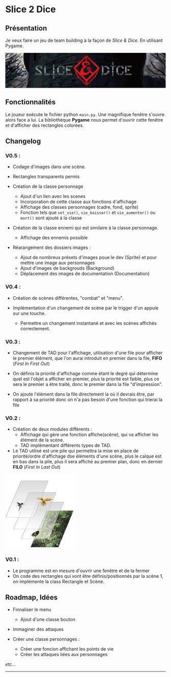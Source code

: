 # Slice 2 Dice

## Présentation

Je veux faire un jeu de team building à la façon de *Slice & Dice*. En utilisant Pygame.

![Slice & Dice](Images/Documentation/Slice_dice_Titre.png)

## Fonctionnalités 

Le joueur exécute le fichier python `main.py`. Une magnifique fenêtre s'ouvre alors face a lui. La bibliothèque **Pygame** nous permet d'ouvrir cette fenêtre et d'afficher des rectangles colorées.

## Changelog

### V0.5 : 

* Codage d'images dans une scène.
* Rectangles transparents permis

* Création de la classe personnage
    * Ajout d'un lien avec les scenes
    * Incorporation de cette classe aux fonctions d'affichage
    * Affichage des classes personnages (cadre, fond, sprite)
    * Fonction tels que `set_vie()`, `vie_baisser()` et `vie_aumenter()` ou `mort()` sont ajouté à la classe

* Création de la classe ennemi qui est similaire à la classe personnage.
    * Affichage des ennemis possible

* Réarangement des dossiers images :
    * Ajout de nombreux présets d'images poue le dev (Sprite) et pour mettre une image aux personnages
    * Ajout d'images de backgrouds (Background)
    * Déplacement des images de documentation (Documentation)

### V0.4 :

* Création de scènes différentes, "combat" et "menu".

* Implémentation d'un changement de scène par le trigger d'un appuie sur une touche.
    * Permettre un changement instantané et avec les scènes affichés correctement.


### V0.3 :

* Changement de TAD pour l'affichage, utilisation d'une file pour afficher le premier élément, que l'on aurai introduit en premier dans la file, **FIFO** (*First In First Out*)

* On définis la priorité d'affichage comme étant le degré qui détermine quel est l'objet a afficher en premier, plus la priorité est faible, plus ce sera le premier a être traité, donc le premier dans la file "d'impression".

* On ajoute l'élément dans la file directement la où il devrais être, par rapport à sa priorité donc on n'a pas besoin d'une fonction qui trierai la file



### V0.2 :

* Création de deux modules différents :
    * Affichage qui gère une fonction affiche(scène), qui va afficher les élément de la scène.
    * TAD implémentant différents types de TAD.
* Le TAD utilisé est une pile qui permettra la mise en place de priorité/ordre d'affichage dse éléments d'une scène, plus le calque est en bas dans la pile, plus il sera affiché au premier plan, donc en dernier **FILO** (*First In Last Out*)

![Pile](Images/Documentation/calques.jpg)

### V0.1 :

* Le programme est en mesure d'ouvrir une fenêtre et de la fermer
* On code des rectangles qui vont être définis/positionnés par la scène 1, on implémente la class Rectangle et Scène.

## Roadmap, Idées 

* Finnaliser le menu
    * Ajout d'une classe bouton


* Immaginer des attaques
* Créer une classe personnages :
    * Créer une foncion affichant les points de vie
    * Créer les attaques liées aux personnages


*etc...*
***
